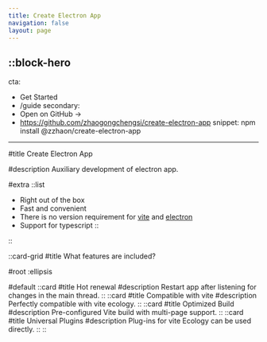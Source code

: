 ```yaml
---
title: Create Electron App
navigation: false
layout: page
---
```


::block-hero
---
cta:
  - Get Started
  - /guide
secondary:
  - Open on GitHub →
  - https://github.com/zhaogongchengsi/create-electron-app
snippet: npm install @zzhaon/create-electron-app
---

#title
Create Electron App

#description
Auxiliary development of electron app.

#extra
  ::list
  - Right out of the box
  - Fast and convenient
  - There is no version requirement for [vite](https://vitejs.dev/) and [electron](www.electronjs.org)
  - Support for typescript
  ::

::

::card-grid
#title
What features are included?

#root
:ellipsis

#default
  ::card
  #title
  Hot renewal
  #description
  Restart app after listening for changes in the main thread.
  ::
  ::card
  #title
  Compatible with vite
  #description
  Perfectly compatible with vite ecology.
  ::
  ::card
  #title
  Optimized Build
  #description
  Pre-configured Vite build with multi-page support.
  ::
  ::card
  #title
   Universal Plugins
  #description
   Plug-ins for vite Ecology can be used directly.
  ::
::